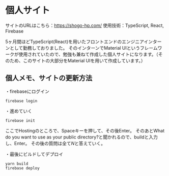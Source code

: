 # 個人サイト

サイトのURLはこちら：https://shogo-hp.com/
使用技術：TypeScript, React, Firebase

5ヶ月間ほどTypeScript(React)を用いたフロントエンドのエンジニアインターンとして勤務しておりました。
そのインターンでMaterial UIというフレームワークが使用されていたので、勉強も兼ねて作成した個人サイトになります。（そのため、このサイトの大部分をMaterial UIを用いて作成しています。）

## 個人メモ、サイトの更新方法

・firebaseにログイン
```
firebase login
```

・進めていく
```
firebase init
```
ここでHostingのところで、Spaceキーを押して、その後Enter。
そのあとWhat do you want to use as your public directory?と聞かれるので、buildと入力し、Enter。
その後の質問は全て$N$と答えていく。

・最後にビルドしてデプロイ
```
yarn build
firebase deploy
```

